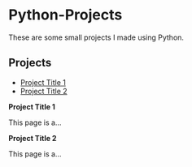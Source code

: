 # Python-Projects
These are some small projects I made using Python.

**Projects**
-----------
- [Project Title 1]()
- [Project Title 2]()

**Project Title 1**

This page is a...
    
**Project Title 2**

This page is a...
